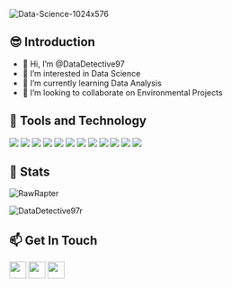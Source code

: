 ![Data-Science-1024x576](https://user-images.githubusercontent.com/26179993/126469358-a29cbc20-cb42-48e4-8dfa-9d9cbff26d06.jpeg=300*300)


## 😎 Introduction
- 👋 Hi, I’m @DataDetective97
- 👀 I’m interested in Data Science
- 🌱 I’m currently learning Data Analysis
- 💞️ I’m looking to collaborate on Environmental Projects

## 🔧 Tools and Technology
![](https://img.shields.io/badge/OS-Windows-informational?style=flat&logo=Windows&logoColor=white&color=2bbc8a)
![](https://img.shields.io/badge/OS-Mac-informational?style=flat&logo=mac&logoColor=white&color=2bbc8a)
![](https://img.shields.io/badge/Editor-RStudio-informational?style=flat&logo=RStudio&logoColor=white&color=2bbc8a)
![](https://img.shields.io/badge/Editor-Jupyter-informational?style=flat&logo=Jupyter&logoColor=white&color=2bbc8a)
![](https://img.shields.io/badge/Editor-CodeBlocks-informational?style=flat&logo=Codeblocks&logoColor=white&color=2bbc8a)
![](https://img.shields.io/badge/Code-Python-informational?style=flat&logo=Python&logoColor=white&color=2bbc8a)
![](https://img.shields.io/badge/Code-R-informational?style=flat&logo=R&logoColor=white&color=2bbc8a)
![](https://img.shields.io/badge/Code-C-informational?style=flat&logo=C&logoColor=white&color=2bbc8a)
![](https://img.shields.io/badge/Tools-MySQL-informational?style=flat&logo=MySQL&logoColor=white&color=2bbc8a)
![](https://img.shields.io/badge/Tools-Tableau-informational?style=flat&logo=Tableau&logoColor=white&color=2bbc8a)
![](https://img.shields.io/badge/Tools-MicrosoftExcel-informational?style=flat&logo=MicrosoftExcel&logoColor=white&color=2bbc8a)
![](https://img.shields.io/badge/Tools-GoogleSheets-informational?style=flat&logo=GoogleSheets&logoColor=white&color=2bbc8a)

## 📖 Stats
<p align="left"><img src="https://github-readme-stats.vercel.app/api/top-langs?username=DataDetective97&show_icons=true&locale=en&layout=compact" alt="RawRapter" /></p>
<p><img src="https://github-readme-stats.vercel.app/api/?username=DataDetective97&show_icons=true&locale=en&layout=compact&hide=stars,issues" alt="DataDetective97r" /></p>



## 📫 Get In Touch
[<img height="30" src="https://img.shields.io/badge/Gmail-D14836?style=for-the-badge&logo=gmail&logoColor=white"/>](mailto:preeteshrana@gmail.com)
[<img height="30" src="https://img.shields.io/badge/linkedin-blue.svg?&style=for-the-badge&logo=linkedin&logoColor=white" />](https://www.linkedin.com/in/preetesh-rana-pr97/)
[<img height="30" src="https://img.shields.io/badge/twitter-%231DA1F2.svg?&style=for-the-badge&logo=twitter&logoColor=white" />](https://twitter.com/datadetective97)

<!---
DataDetective97/DataDetective97 is a ✨ special ✨ repository because its `README.md` (this file) appears on your GitHub profile.
You can click the Preview link to take a look at your changes.
--->
